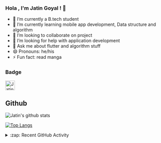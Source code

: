 ### Hola , I'm Jatin Goyal ! 👋


- 🔭 I’m currently a B.tech student 
- 🌱 I’m currently learning mobile app development, Data structure and algorithm
- 👯 I’m looking to collaborate on project
- 🤔 I’m looking for help with application development
- 💬 Ask me about flutter and algorithm stuff
- 😄 Pronouns: he/his
- ⚡ Fun fact: read manga 

### Badge
<a href="https://dev.to/jatingoyal5">
  <img src="https://d2fltix0v2e0sb.cloudfront.net/dev-badge.svg" alt="Jatin-Goyal5's DEV Profile" height="30" width="30">
</a>
     



## Github
![Jatin's github stats](https://github-readme-stats-20nuyv0gr.vercel.app/api?username=Jatin-Goyal5&count_private=true&include_all_commits=true&show_icons=true&theme=prussian)
</br>

[![Top Langs](https://github-readme-stats-20nuyv0gr.vercel.app/api/top-langs/?username=Jatin-Goyal5&langs_count=10&layout=compact&count_private=true&show_icons=true&theme=prussian)](https://github.com/Jatin-Goyal5/github-readme-stats)

<details>
  <summary>:zap: Recent GitHub Activity</summary>
  
<!--START_SECTION:activity-->
1. 💪 Opened PR [#7](https://github.com/Ashish-kumar7/geeks-for-geeks-solutions/pull/7) in [Ashish-kumar7/geeks-for-geeks-solutions](https://github.com/Ashish-kumar7/geeks-for-geeks-solutions)
2. 💪 Opened PR [#56](https://github.com/Amisha-here/Data-Structures/pull/56) in [Amisha-here/Data-Structures](https://github.com/Amisha-here/Data-Structures)
3. 💪 Opened PR [#1355](https://github.com/shoaibrayeen/Programmers-Community/pull/1355) in [shoaibrayeen/Programmers-Community](https://github.com/shoaibrayeen/Programmers-Community)
4. 💪 Opened PR [#18](https://github.com/shoaibrayeen/Data-Structures-and-Algorithms/pull/18) in [shoaibrayeen/Data-Structures-and-Algorithms](https://github.com/shoaibrayeen/Data-Structures-and-Algorithms)
5. 💪 Opened PR [#17](https://github.com/shoaibrayeen/Data-Structures-and-Algorithms/pull/17) in [shoaibrayeen/Data-Structures-and-Algorithms](https://github.com/shoaibrayeen/Data-Structures-and-Algorithms)
<!--END_SECTION:activity-->



